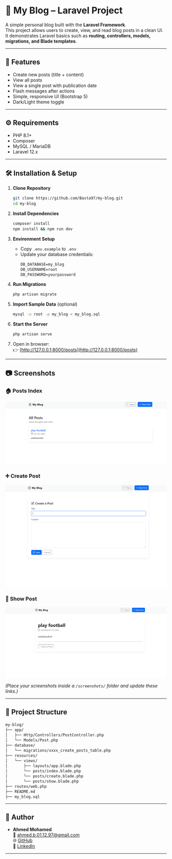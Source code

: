 # 📖 My Blog – Laravel Project

A simple personal blog built with the **Laravel Framework**.  
This project allows users to create, view, and read blog posts in a clean UI.  
It demonstrates Laravel basics such as **routing, controllers, models, migrations, and Blade templates**.

---

## 🚀 Features
- Create new posts (title + content)
- View all posts
- View a single post with publication date
- Flash messages after actions
- Simple, responsive UI (Bootstrap 5)
- Dark/Light theme toggle

---

## ⚙️ Requirements
- PHP 8.1+  
- Composer  
- MySQL / MariaDB  
- Laravel 12.x  

---

## 🛠️ Installation & Setup

1. **Clone Repository**
   ```bash
   git clone https://github.com/Basta97/my-blog.git
   cd my-blog
   ```

2. **Install Dependencies**
   ```bash
   composer install
   npm install && npm run dev
   ```

3. **Environment Setup**
   - Copy `.env.example` to `.env`
   - Update your database credentials:
     ```env
     DB_DATABASE=my_blog
     DB_USERNAME=root
     DB_PASSWORD=yourpassword
     ```

4. **Run Migrations**
   ```bash
   php artisan migrate
   ```

5. **Import Sample Data** (optional)
   ```bash
   mysql -u root -p my_blog < my_blog.sql
   ```

6. **Start the Server**
   ```bash
   php artisan serve
   ```

7. Open in browser:  
   👉 [http://127.0.0.1:8000/posts](http://127.0.0.1:8000/posts)

---

## 📷 Screenshots

### 🏠 Posts Index
![Posts Index](screenshots/posts_index.png)

### ➕ Create Post
![Create Post](screenshots/create_post.png)

### 📄 Show Post
![Show Post](screenshots/show_post.png)

*(Place your screenshots inside a `/screenshots/` folder and update these links.)*

---

## 📂 Project Structure
```
my-blog/
├── app/
│   ├── Http/Controllers/PostController.php
│   └── Models/Post.php
├── database/
│   └── migrations/xxxx_create_posts_table.php
├── resources/
│   └── views/
│       ├── layouts/app.blade.php
│       └── posts/index.blade.php
│       └── posts/create.blade.php
│       └── posts/show.blade.php
├── routes/web.php
├── README.md
├── my_blog.sql
```

---

## 📝 Author
- **Ahmed Mohamed**  
  📧 [ahmed.b.01.12.97@gmail.com](mailto:ahmed.b.01.12.97@gmail.com)  
  🌐 [GitHub](https://github.com/Basta97)  
  🔗 [LinkedIn](https://www.linkedin.com/in/ahmed-elbastawisi-709069266)

---
